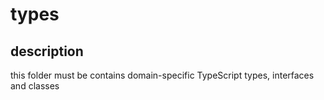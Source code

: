 # types

## description

this folder must be contains domain-specific TypeScript types, interfaces and classes

